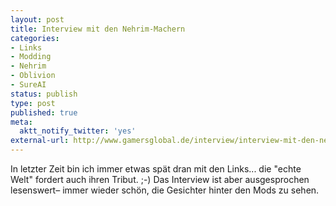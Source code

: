 ```yaml
---
layout: post
title: Interview mit den Nehrim-Machern
categories:
- Links
- Modding
- Nehrim
- Oblivion
- SureAI
status: publish
type: post
published: true
meta:
  aktt_notify_twitter: 'yes'
external-url: http://www.gamersglobal.de/interview/interview-mit-den-nehrim-machern?page=0,0
---
```

In letzter Zeit bin ich immer etwas spät dran mit den Links... die "echte Welt" fordert auch ihren Tribut. ;-) Das Interview ist aber ausgesprochen lesenswert– immer wieder schön, die Gesichter hinter den Mods zu sehen.

